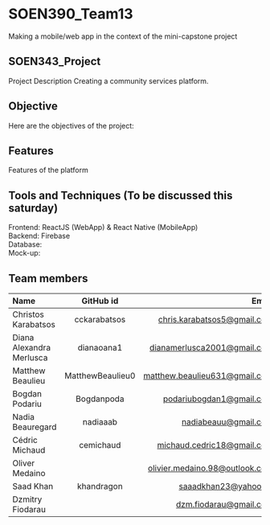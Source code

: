 # SOEN390_Team13
Making a mobile/web app in the context of the mini-capstone project

## SOEN343_Project
Project Description
Creating a community services platform.

## Objective
Here are the objectives of the project:

## Features
Features of the platform

## Tools and Techniques (To be discussed this saturday)
Frontend: ReactJS (WebApp) & React Native (MobileApp) <br/>
Backend: Firebase <br/>
Database:<br/>
Mock-up: <br/>

## Team members
| Name                     |      GitHub id   |                         Email |
| :----------------------- | :--------------: | ----------------------------: |
Christos Karabatsos| cckarabatsos | chris.karabatsos5@gmail.com
Diana Alexandra Merlusca|	dianaoana1|	dianamerlusca2001@gmail.com
Matthew Beaulieu|	MatthewBeaulieu0|	matthew.beaulieu631@gmail.com
Bogdan Podariu|	Bogdanpoda|	podariubogdan1@gmail.com
Nadia Beauregard|	nadiaaab|	nadiabeauu@gmail.com
Cédric Michaud	|cemichaud|	michaud.cedric18@gmail.com
Oliver Medaino	| |	olivier.medaino.98@outlook.com
Saad Khan	| khandragon |	saaadkhan23@yahoo.ca
Dzmitry Fiodarau | | dzm.fiodarau@gmail.com
